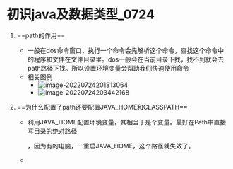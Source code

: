 # 初识java及数据类型_0724

1. ==path的作用==

   + 一般在dos命令窗口，执行一个命令会先解析这个命令，查找这个命令中的程序和文件在文件目录里。dos一般会在当前目录下找，找不到就会去path路径下找。所以设置环境变量会帮助我们快速使用命令
   + 相关图例
     + ![image-20220724201813064](https://dawn1314.oss-cn-beijing.aliyuncs.com/typora202207251011246.png)
     + ![image-20220724203442168](https://dawn1314.oss-cn-beijing.aliyuncs.com/typora202207251011582.png)

2. ==为什么配置了path还要配置JAVA_HOME和CLASSPATH==

   * 利用JAVA_HOME配置环境变量，其相当于是个变量。最好在Path中直接写目录的绝对路径

     ，因为有的电脑，一重启JAVA_HOME，这个路径就失效了。

   * 